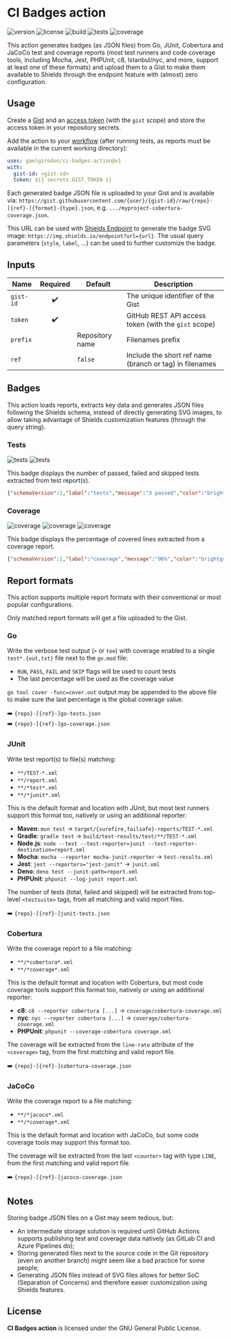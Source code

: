 # CI Badges action

![version](https://img.shields.io/github/package-json/v/gaelgirodon/ci-badges-action?style=flat-square)
![license](https://img.shields.io/github/license/gaelgirodon/ci-badges-action?style=flat-square)
![build](https://img.shields.io/github/actions/workflow/status/gaelgirodon/ci-badges-action/main.yml?branch=main&style=flat-square)
![tests](https://img.shields.io/endpoint?style=flat-square&url=https%3A%2F%2Fgist.githubusercontent.com%2FGaelGirodon%2F715c62717519f634185af0ebde234992%2Fraw%2Fci-badges-action-junit-tests.json)
![coverage](https://img.shields.io/endpoint?style=flat-square&url=https%3A%2F%2Fgist.githubusercontent.com%2FGaelGirodon%2F715c62717519f634185af0ebde234992%2Fraw%2Fci-badges-action-cobertura-coverage.json)

This action generates badges (as JSON files) from Go, JUnit, Cobertura and
JaCoCo test and coverage reports (most test runners and code coverage tools,
including Mocha, Jest, PHPUnit, c8, Istanbul/nyc, and more, support at least
one of these formats) and upload them to a Gist to make them available to
Shields through the endpoint feature with (almost) zero configuration.

## Usage

Create a [Gist](https://gist.github.com) and an
[access token](https://github.com/settings/tokens) (with the `gist` scope)
and store the access token in your repository secrets.

Add the action to your [workflow](./.github/workflows/main.yml#L27-L30) (after
running tests, as reports must be available in the current working directory):

```yaml
uses: gaelgirodon/ci-badges-action@v1
with:
  gist-id: <gist-id>
  token: ${{ secrets.GIST_TOKEN }}
```

Each generated badge JSON file is uploaded to your Gist and is available via:
`https://gist.githubusercontent.com/{user}/{gist-id}/raw/{repo}-[{ref}-]{format}-{type}.json`,
e.g. `.../myproject-cobertura-coverage.json`.

This URL can be used with [Shields Endpoint](https://shields.io/badges/endpoint-badge)
to generate the badge SVG image: `https://img.shields.io/endpoint?url={url}`.
The usual query parameters (`style`, `label`, ...) can be used to further
customize the badge.

## Inputs

| Name      | Required | Default         | Description                                             |
| --------- | :------: | --------------- | ------------------------------------------------------- |
| `gist-id` |    ✔️     |                 | The unique identifier of the Gist                       |
| `token`   |    ✔️     |                 | GitHub REST API access token (with the `gist` scope)    |
| `prefix`  |          | Repository name | Filenames prefix                                        |
| `ref`     |          | `false`         | Include the short ref name (branch or tag) in filenames |

## Badges

This action loads reports, extracts key data and generates JSON files following
the Shields schema, instead of directly generating SVG images, to allow taking
advantage of Shields customization features (through the query string).

### Tests

![tests](https://img.shields.io/endpoint?style=flat-square&url=https%3A%2F%2Fgist.githubusercontent.com%2FGaelGirodon%2F715c62717519f634185af0ebde234992%2Fraw%2Frepo-go-tests.json)
![tests](https://img.shields.io/endpoint?style=flat-square&url=https%3A%2F%2Fgist.githubusercontent.com%2FGaelGirodon%2F715c62717519f634185af0ebde234992%2Fraw%2Frepo-junit-tests.json)

This badge displays the number of passed, failed and skipped tests extracted
from test report(s).

```json
{"schemaVersion":1,"label":"tests","message":"3 passed","color":"brightgreen"}
```

### Coverage

![coverage](https://img.shields.io/endpoint?style=flat-square&url=https%3A%2F%2Fgist.githubusercontent.com%2FGaelGirodon%2F715c62717519f634185af0ebde234992%2Fraw%2Frepo-go-coverage.json)
![coverage](https://img.shields.io/endpoint?style=flat-square&url=https%3A%2F%2Fgist.githubusercontent.com%2FGaelGirodon%2F715c62717519f634185af0ebde234992%2Fraw%2Frepo-cobertura-coverage.json)
![coverage](https://img.shields.io/endpoint?style=flat-square&url=https%3A%2F%2Fgist.githubusercontent.com%2FGaelGirodon%2F715c62717519f634185af0ebde234992%2Fraw%2Frepo-jacoco-coverage.json)

This badge displays the percentage of covered lines extracted from a coverage
report.

```json
{"schemaVersion":1,"label":"coverage","message":"96%","color":"brightgreen"}
```

## Report formats

This action supports multiple report formats with their conventional or most
popular configurations.

Only matched report formats will get a file uploaded to the Gist.

### Go

Write the verbose test output (`>` or `tee`) with coverage enabled to a single
`test*.{out,txt}` file next to the `go.mod` file:

- `RUN`, `PASS`, `FAIL` and `SKIP` flags will be used to count tests
- The last percentage will be used as the coverage value

`go tool cover -func=cover.out` output may be appended to the above file to make
sure the last percentage is the global coverage value.

➡️ `{repo}-[{ref}-]go-tests.json`<br>
➡️ `{repo}-[{ref}-]go-coverage.json`

### JUnit

Write test report(s) to file(s) matching:

- `**/TEST-*.xml`
- `**/report.xml`
- `**/*test*.xml`
- `**/*junit*.xml`

This is the default format and location with JUnit, but most test runners
support this format too, natively or using an additional reporter:

- **Maven**: `mvn test` → `target/{surefire,failsafe}-reports/TEST-*.xml`
- **Gradle**: `gradle test` → `build/test-results/test/**/TEST-*.xml`
- **Node.js**: `node --test --test-reporter=junit --test-reporter-destination=report.xml`
- **Mocha**: `mocha --reporter mocha-junit-reporter` → `test-results.xml`
- **Jest**: `jest --reporters="jest-junit"` → `junit.xml`
- **Deno**: `deno test --junit-path=report.xml`
- **PHPUnit**: `phpunit --log-junit report.xml`

The number of tests (total, failed and skipped) will be extracted from
top-level `<testsuite>` tags, from all matching and valid report files.

➡️ `{repo}-[{ref}-]junit-tests.json`

### Cobertura

Write the coverage report to a file matching:

- `**/*cobertura*.xml`
- `**/*coverage*.xml`

This is the default format and location with Cobertura, but most code coverage
tools support this format too, natively or using an additional reporter:

- **c8**: `c8 --reporter cobertura [...]` → `coverage/cobertura-coverage.xml`
- **nyc**: `nyc --reporter cobertura [...]` → `coverage/cobertura-coverage.xml`
- **PHPUnit**: `phpunit --coverage-cobertura coverage.xml`

The coverage will be extracted from the `line-rate` attribute of the
`<coverage>` tag, from the first matching and valid report file.

➡️ `{repo}-[{ref}-]cobertura-coverage.json`

### JaCoCo

Write the coverage report to a file matching:

- `**/*jacoco*.xml`
- `**/*coverage*.xml`

This is the default format and location with JaCoCo, but some code coverage
tools may support this format too.

The coverage will be extracted from the last `<counter>` tag with type `LINE`,
from the first matching and valid report file.

➡️ `{repo}-[{ref}-]jacoco-coverage.json`

## Notes

Storing badge JSON files on a Gist may seem tedious, but:

- An intermediate storage solution is required until GitHub Actions supports
  publishing test and coverage data natively (as GitLab CI and Azure Pipelines
  do);
- Storing generated files next to the source code in the Git repository (even
  on another branch) might seem like a bad practice for some people;
- Generating JSON files instead of SVG files allows for better SoC (Separation
  of Concerns) and therefore easier customization using Shields features.

## License

**CI Badges action** is licensed under the GNU General Public License.
